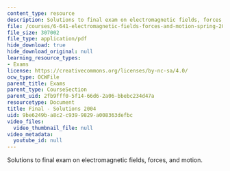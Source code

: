 ```yaml
---
content_type: resource
description: Solutions to final exam on electromagnetic fields, forces, and motion.
file: /courses/6-641-electromagnetic-fields-forces-and-motion-spring-2005/9be6249ba8c2c9399829a008363defbc_04_final_sol.pdf
file_size: 307002
file_type: application/pdf
hide_download: true
hide_download_original: null
learning_resource_types:
- Exams
license: https://creativecommons.org/licenses/by-nc-sa/4.0/
ocw_type: OCWFile
parent_title: Exams
parent_type: CourseSection
parent_uid: 2fb9fff0-5f14-66d6-2a06-bbebc234d47a
resourcetype: Document
title: Final - Solutions 2004
uid: 9be6249b-a8c2-c939-9829-a008363defbc
video_files:
  video_thumbnail_file: null
video_metadata:
  youtube_id: null
---
```

Solutions to final exam on electromagnetic fields, forces, and motion.